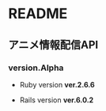 # README
## アニメ情報配信API
### version.Alpha

* Ruby version
 **ver.2.6.6**

* Rails version
 **ver.6.0.2**
